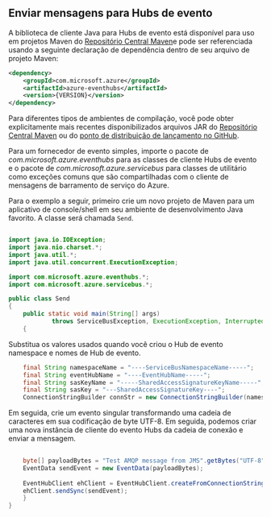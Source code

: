 ## <a name="send-messages-to-event-hubs"></a>Enviar mensagens para Hubs de evento

A biblioteca de cliente Java para Hubs de evento está disponível para uso em projetos Maven do [Repositório Central Maven](https://search.maven.org/#search%7Cga%7C1%7Ca%3A%22azure-eventhubs%22)e pode ser referenciada usando a seguinte declaração de dependência dentro de seu arquivo de projeto Maven:    

``` XML
<dependency>
    <groupId>com.microsoft.azure</groupId>
    <artifactId>azure-eventhubs</artifactId>
    <version>{VERSION}</version>
</dependency>
```
 
Para diferentes tipos de ambientes de compilação, você pode obter explicitamente mais recentes disponibilizados arquivos JAR do [Repositório Central Maven](https://search.maven.org/#search%7Cga%7C1%7Ca%3A%22azure-eventhubs%22) ou do [ponto de distribuição de lançamento no GitHub](https://github.com/Azure/azure-event-hubs/releases).  

Para um fornecedor de evento simples, importe o pacote de *com.microsoft.azure.eventhubs* para as classes de cliente Hubs de evento e o pacote de *com.microsoft.azure.servicebus* para classes de utilitário como exceções comuns que são compartilhadas com o cliente de mensagens de barramento de serviço do Azure. 

Para o exemplo a seguir, primeiro crie um novo projeto de Maven para um aplicativo de console/shell em seu ambiente de desenvolvimento Java favorito. A classe será chamada ```Send```.     

``` Java

import java.io.IOException;
import java.nio.charset.*;
import java.util.*;
import java.util.concurrent.ExecutionException;

import com.microsoft.azure.eventhubs.*;
import com.microsoft.azure.servicebus.*;

public class Send
{
    public static void main(String[] args) 
            throws ServiceBusException, ExecutionException, InterruptedException, IOException
    {
```

Substitua os valores usados quando você criou o Hub de evento namespace e nomes de Hub de evento.

``` Java
    final String namespaceName = "----ServiceBusNamespaceName-----";
    final String eventHubName = "----EventHubName-----";
    final String sasKeyName = "-----SharedAccessSignatureKeyName-----";
    final String sasKey = "---SharedAccessSignatureKey----";
    ConnectionStringBuilder connStr = new ConnectionStringBuilder(namespaceName, eventHubName, sasKeyName, sasKey);
```

Em seguida, crie um evento singular transformando uma cadeia de caracteres em sua codificação de byte UTF-8. Em seguida, podemos criar uma nova instância de cliente do evento Hubs da cadeia de conexão e enviar a mensagem.   

``` Java 
                
    byte[] payloadBytes = "Test AMQP message from JMS".getBytes("UTF-8");
    EventData sendEvent = new EventData(payloadBytes);
    
    EventHubClient ehClient = EventHubClient.createFromConnectionStringSync(connStr.toString());
    ehClient.sendSync(sendEvent);
    }
}

``` 
